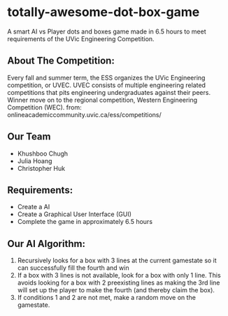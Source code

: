 # totally-awesome-dot-box-game
A smart AI vs Player  dots and boxes game made in 6.5 hours to meet requirements of the UVic Engineering Competition.

## About The Competition: 
Every fall and summer term, the ESS organizes the UVic Engineering competition, or UVEC. UVEC consists of multiple engineering related competitions that pits engineering undergraduates against their peers. Winner move on to the regional competition, Western Engineering Competition (WEC). 
from: onlineacademiccommunity.uvic.ca/ess/competitions/

## Our Team
- Khushboo Chugh
- Julia Hoang
- Christopher Huk

## Requirements: 
- Create a AI
- Create a Graphical User Interface (GUI)
- Complete the game in approximately 6.5 hours

## Our AI Algorithm:
1. Recursively looks for a box with 3 lines at the current gamestate so it can successfully fill the fourth and win
2. If a box with 3 lines is not available, look for a box with only 1 line. This avoids looking for a box with 2 preexisting lines as making the 3rd line will set up the player to make the fourth (and thereby claim the box).
3. If conditions 1 and 2 are not met, make a random move on the gamestate. 




